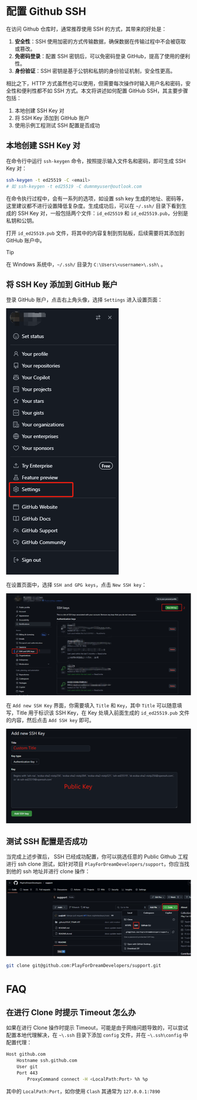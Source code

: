 # 配置 Github SSH

在访问 Github 仓库时，通常推荐使用 SSH 的方式，其带来的好处是：

1. **安全性**：SSH 使用加密的方式传输数据，确保数据在传输过程中不会被窃取或篡改。
2. **免密码登录**：配置 SSH 密钥后，可以免密码登录 GitHub，提高了使用的便利性。
3. **身份验证**：SSH 密钥是基于公钥和私钥的身份验证机制，安全性更高。

相比之下，HTTP 方式虽然也可以使用，但需要每次操作时输入用户名和密码，安全性和便利性都不如 SSH 方式。本文将讲述如何配置 GitHub SSH，其主要步骤包括：

1. 本地创建 SSH Key 对
2. 将 SSH Key 添加到 GitHub 账户
3. 使用示例工程测试 SSH 配置是否成功

## 本地创建 SSH Key 对

在命令行中运行 `ssh-keygen` 命令，按照提示输入文件名和密码，即可生成 SSH Key 对：

```bash
ssh-keygen -t ed25519 -C <email>
# 如 ssh-keygen -t ed25519 -C dumnmyuser@outlook.com
```

在命令执行过程中，会有一系列的选项，如设置 ssh key 生成的地址、密码等，这里建议都不进行设置降低复杂度。生成成功后，可以在 `~/.ssh/` 目录下看到生成的 SSH Key 对，一般包括两个文件：`id_ed25519` 和 `id_ed25519.pub`，分别是私钥和公钥。

打开 `id_ed25519.pub` 文件，将其中的内容复制到剪贴板，后续需要将其添加到 GitHub 账户中。

> [!tip]
>
> 在 Windows 系统中，`~/.ssh/` 目录为 `C:\Users\<username>\.ssh\` 。

## 将 SSH Key 添加到 GitHub 账户

登录 GitHub 账户，点击右上角头像，选择 `Settings` 进入设置页面：

![Github Settings ](assets/Config%20Github%20SSh/2025-03-25-15-00-00.png)

在设置页面中，选择 `SSH and GPG keys`，点击 `New SSH key`：

![New SSH Key](assets/Config%20Github%20SSh/2025-03-25-15-01-57.png)

在 `Add new SSH Key` 界面，你需要填入 `Title` 和 `Key`，其中 `Title` 可以随意填写，Title 用于标识该 SSH Key，在 Key 处填入前面生成的 `id_ed25519.pub` 文件的内容，然后点击 `Add SSH key` 即可。

![Add new SSH Key](assets/Config%20Github%20SSh/2025-03-25-15-13-49.png)

## 测试 SSH 配置是否成功

当完成上述步骤后， SSH 已经成功配置，你可以挑选任意的 Public Github 工程进行 ssh clone 测试，如针对项目 `PlayForDreamDevelopers/support`，你应当找到他的 ssh 地址并进行 clone 操作：

![SSH URL](assets/Config%20Github%20SSh/2025-03-25-15-17-29.png)

```bash
git clone git@github.com:PlayForDreamDevelopers/support.git
```

# FAQ

## 在进行 Clone 时提示 Timeout 怎么办

如果在进行 Clone 操作时提示 Timeout，可能是由于网络问题导致的，可以尝试配置本地代理解决，在 `~\.ssh` 目录下添加 `config` 文件，并在 `~\.ssh\config` 中配置代理：

```bash
Host github.com
	Hostname ssh.github.com
	User git
	Port 443
    	ProxyCommand connect -H <LocalPath:Port> %h %p
```

其中的 `LocalPath:Port`，如你使用 `Clash` 其通常为 `127.0.0.1:7890`
